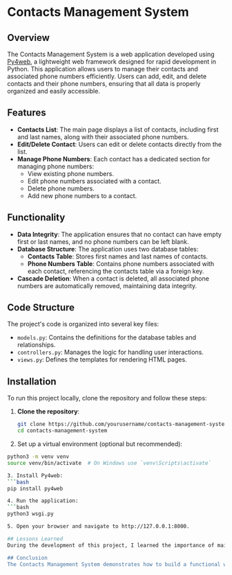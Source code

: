 # Contacts Management System

## Overview

The Contacts Management System is a web application developed using [Py4web](https://py4web.com/), a lightweight web framework designed for rapid development in Python. This application allows users to manage their contacts and associated phone numbers efficiently. Users can add, edit, and delete contacts and their phone numbers, ensuring that all data is properly organized and easily accessible.

## Features

- **Contacts List**: The main page displays a list of contacts, including first and last names, along with their associated phone numbers.
- **Edit/Delete Contact**: Users can edit or delete contacts directly from the list.
- **Manage Phone Numbers**: Each contact has a dedicated section for managing phone numbers:
  - View existing phone numbers.
  - Edit phone numbers associated with a contact.
  - Delete phone numbers.
  - Add new phone numbers to a contact.

## Functionality

- **Data Integrity**: The application ensures that no contact can have empty first or last names, and no phone numbers can be left blank.
- **Database Structure**: The application uses two database tables:
  - **Contacts Table**: Stores first names and last names of contacts.
  - **Phone Numbers Table**: Contains phone numbers associated with each contact, referencing the contacts table via a foreign key.
- **Cascade Deletion**: When a contact is deleted, all associated phone numbers are automatically removed, maintaining data integrity.

## Code Structure

The project's code is organized into several key files:
- `models.py`: Contains the definitions for the database tables and relationships.
- `controllers.py`: Manages the logic for handling user interactions.
- `views.py`: Defines the templates for rendering HTML pages.

## Installation

To run this project locally, clone the repository and follow these steps:

1. **Clone the repository**:
   ```bash
   git clone https://github.com/yourusername/contacts-management-system.git
   cd contacts-management-system

2. Set up a virtual environment (optional but recommended):
  ```bash
  python3 -m venv venv
  source venv/bin/activate  # On Windows use `venv\Scripts\activate`

3. Install Py4web:
  ```bash
  pip install py4web

4. Run the application:
  ```bash
  python3 wsgi.py

5. Open your browser and navigate to http://127.0.0.1:8000.

## Lessons Learned
During the development of this project, I learned the importance of maintaining data integrity in web applications. Implementing proper foreign key relationships ensured that when contacts were deleted, all associated data was also removed, preventing orphaned records in the database. This not only improved the application's reliability but also enhanced user experience by ensuring that users do not encounter outdated or irrelevant information.

## Conclusion
The Contacts Management System demonstrates how to build a functional web application with essential CRUD operations using Py4web. It highlights the significance of data management, user-friendly interfaces, and robust back-end logic to create a seamless user experience.